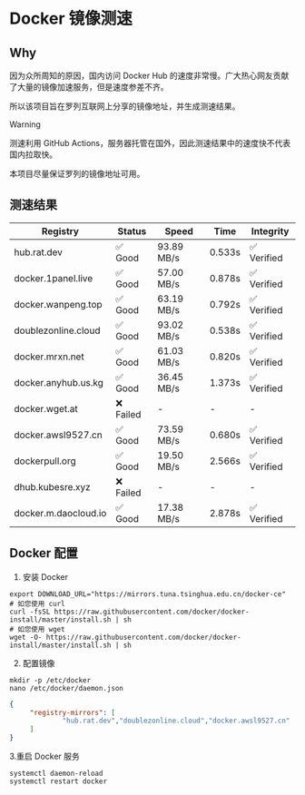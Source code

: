 # Docker 镜像测速

## Why

因为众所周知的原因，国内访问 Docker Hub 的速度非常慢。广大热心网友贡献了大量的镜像加速服务，但是速度参差不齐。


所以该项目旨在罗列互联网上分享的镜像地址，并生成测速结果。

> [!WARNING]
> 测速利用 GitHub Actions，服务器托管在国外，因此测速结果中的速度快不代表国内拉取快。
>

本项目尽量保证罗列的镜像地址可用。

## 测速结果

| Registry | Status | Speed | Time | Integrity |
|----------|--------|-------|------|-----------|
| hub.rat.dev | ✅ Good | 93.89 MB/s | 0.533s | ✅ Verified |
| docker.1panel.live | ✅ Good | 57.00 MB/s | 0.878s | ✅ Verified |
| docker.wanpeng.top | ✅ Good | 63.19 MB/s | 0.792s | ✅ Verified |
| doublezonline.cloud | ✅ Good | 93.02 MB/s | 0.538s | ✅ Verified |
| docker.mrxn.net | ✅ Good | 61.03 MB/s | 0.820s | ✅ Verified |
| docker.anyhub.us.kg | ✅ Good | 36.45 MB/s | 1.373s | ✅ Verified |
| docker.wget.at | ❌ Failed | - | - | - |
| docker.awsl9527.cn | ✅ Good | 73.59 MB/s | 0.680s | ✅ Verified |
| dockerpull.org | ✅ Good | 19.50 MB/s | 2.566s | ✅ Verified |
| dhub.kubesre.xyz | ❌ Failed | - | - | - |
| docker.m.daocloud.io | ✅ Good | 17.38 MB/s | 2.878s | ✅ Verified |

## Docker 配置

1. 安装 Docker
```shell
export DOWNLOAD_URL="https://mirrors.tuna.tsinghua.edu.cn/docker-ce"
# 如您使用 curl
curl -fsSL https://raw.githubusercontent.com/docker/docker-install/master/install.sh | sh
# 如您使用 wget
wget -O- https://raw.githubusercontent.com/docker/docker-install/master/install.sh | sh
```

2. 配置镜像

```shell
mkdir -p /etc/docker
nano /etc/docker/daemon.json
```

```json
{
     "registry-mirrors": [
             "hub.rat.dev","doublezonline.cloud","docker.awsl9527.cn"
     ]
}
```

 3.重启 Docker 服务
```shell
systemctl daemon-reload
systemctl restart docker
```
